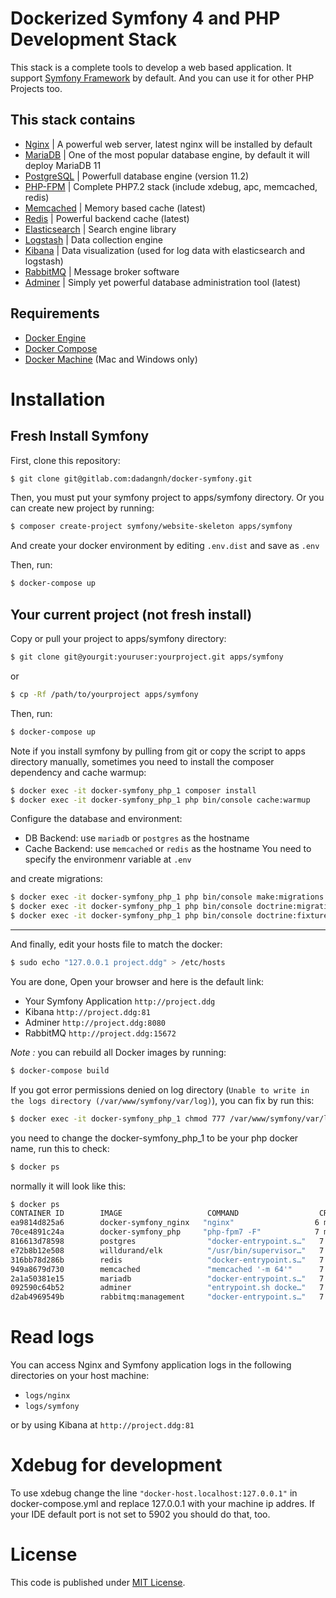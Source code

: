 Dockerized Symfony 4 and PHP Development Stack
==============

This stack is a complete tools to develop a web based application. It support [Symfony Framework](https://symfony.com) by default. And you can use it for other PHP Projects too.

## This stack contains

* [Nginx](http://nginx.org/)
  | A powerful web server, latest nginx will be installed by default
* [MariaDB](http://www.mariadb.org/)
  | One of the most popular database engine, by default it will deploy MariaDB 11
* [PostgreSQL](http://www.postgresql.org/)
  | Powerfull database engine (version 11.2)
* [PHP-FPM](http://php-fpm.org/)
  | Complete PHP7.2 stack (include xdebug, apc, memcached, redis)
* [Memcached](http://memcached.org/)
  | Memory based cache (latest)
* [Redis](http://redis.io/)
  | Powerful backend cache (latest)
* [Elasticsearch](http://www.elasticsearch.org/)
  | Search engine library
* [Logstash](https://www.elastic.co/products/logstash)
  | Data collection engine
* [Kibana](https://www.elastic.co/products/kibana)
  | Data visualization (used for log data with elasticsearch and logstash)
* [RabbitMQ](https://www.rabbitmq.com/)
  | Message broker software
* [Adminer](https://www.adminer.org/)
  | Simply yet powerful database administration tool (latest)

## Requirements

* [Docker Engine](https://docs.docker.com/installation/)
* [Docker Compose](https://docs.docker.com/compose/)
* [Docker Machine](https://docs.docker.com/machine/) (Mac and Windows only)

# Installation
## Fresh Install Symfony
First, clone this repository:

```bash
$ git clone git@gitlab.com:dadangnh/docker-symfony.git
```

Then, you must put your symfony project to apps/symfony directory. Or you can create new project by running:

```bash
$ composer create-project symfony/website-skeleton apps/symfony
```
And create your docker environment by editing `.env.dist` and save as `.env`

Then, run:

```bash
$ docker-compose up
```
## Your current project (not fresh install)
Copy or pull your project to apps/symfony directory:
```bash
$ git clone git@yourgit:youruser:yourproject.git apps/symfony
```
or
```bash
$ cp -Rf /path/to/yourproject apps/symfony
```
Then, run:

```bash
$ docker-compose up
```
Note if you install symfony by pulling from git or copy the script to apps directory manually,
sometimes you need to  install the composer dependency and cache warmup:
```bash
$ docker exec -it docker-symfony_php_1 composer install
$ docker exec -it docker-symfony_php_1 php bin/console cache:warmup
```
Configure the database and environment:
* DB Backend: use `mariadb` or `postgres` as the hostname
* Cache Backend: use `memcached` or `redis` as the hostname
You need to specify the environmenr variable at `.env`

and create migrations:
```bash
$ docker exec -it docker-symfony_php_1 php bin/console make:migrations
$ docker exec -it docker-symfony_php_1 php bin/console doctrine:migrations:migrate
$ docker exec -it docker-symfony_php_1 php bin/console doctrine:fixtures:load

```
_____
And finally, edit your hosts file to match the docker:
```bash
$ sudo echo "127.0.0.1 project.ddg" > /etc/hosts
```

You are done, Open your browser and here is the default link:

* Your Symfony Application `http://project.ddg`
* Kibana `http://project.ddg:81`
* Adminer `http://project.ddg:8080`
* RabbitMQ `http://project.ddg:15672`

_Note :_ you can rebuild all Docker images by running:

```bash
$ docker-compose build
```

If you got error permissions denied on log directory (`Unable to write in the logs directory (/var/www/symfony/var/log)`), you can fix by run this:
```bash
$ docker exec -it docker-symfony_php_1 chmod 777 /var/www/symfony/var/log
```
you need to change the docker-symfony_php_1 to be your php docker name, run this to check:
```bash
$ docker ps
```
normally it will look like this:
```bash
$ docker ps
CONTAINER ID        IMAGE                   COMMAND                  CREATED             STATUS              PORTS                                                                                        NAMES
ea9814d825a6        docker-symfony_nginx   "nginx"                  6 minutes ago       Up 6 minutes        0.0.0.0:80->80/tcp, 443/tcp                                                                  docker-symfony_nginx_1
70ce4891c24a        docker-symfony_php     "php-fpm7 -F"            7 minutes ago       Up 6 minutes        9002/tcp, 0.0.0.0:9000->9001/tcp                                                             docker-symfony_php_1
816613d78598        postgres                "docker-entrypoint.s…"   7 minutes ago       Up 7 minutes        0.0.0.0:5432->5432/tcp                                                                       docker-symfony_postgres_1
e72b8b12e508        willdurand/elk          "/usr/bin/supervisor…"   7 minutes ago       Up 7 minutes        0.0.0.0:81->80/tcp                                                                           docker-symfony_elk_1
316bb78d286b        redis                   "docker-entrypoint.s…"   7 minutes ago       Up 7 minutes        0.0.0.0:6379->6379/tcp                                                                       docker-symfony_redis_1
949a8679d730        memcached               "memcached '-m 64'"      7 minutes ago       Up 7 minutes        11211/tcp                                                                                    docker-symfony_memcached_1
2a1a50381e15        mariadb                 "docker-entrypoint.s…"   7 minutes ago       Up 7 minutes        0.0.0.0:3306->3306/tcp                                                                       docker-symfony_db_1
092590c64b52        adminer                 "entrypoint.sh docke…"   7 minutes ago       Up 7 minutes        0.0.0.0:8080->8080/tcp                                                                       docker-symfony_adminer_1
d2ab4969549b        rabbitmq:management     "docker-entrypoint.s…"   7 minutes ago       Up 7 minutes        4369/tcp, 5671/tcp, 0.0.0.0:5672->5672/tcp, 15671/tcp, 25672/tcp, 0.0.0.0:15672->15672/tcp   docker-symfony_rabbitmq_1
```
# Read logs

You can access Nginx and Symfony application logs in the following directories on your host machine:

* `logs/nginx`
* `logs/symfony`

or by using Kibana at `http://project.ddg:81`

# Xdebug for development

To use xdebug change the line `"docker-host.localhost:127.0.0.1"` in docker-compose.yml and replace 127.0.0.1 with your machine ip addres.
If your IDE default port is not set to 5902 you should do that, too.

# License

This code is published under [MIT License](LICENSE.md).